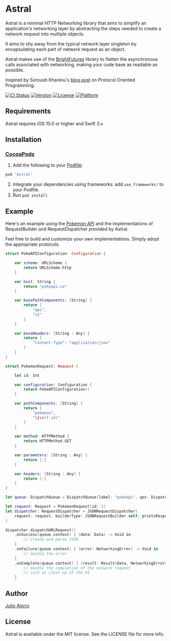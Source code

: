 # Astral
Astral is a minimal HTTP Networking library that aims to simplify an application's networking layer by abstracting
the steps needed to create a network request into multiple objects.

It aims to shy away from the typical network layer singleton by encapsulating each part of network request as an object.

Astral makes use of the [BrightFutures](https://github.com/Thomvis/BrightFutures) library to flatten the asynchronous calls
associated with networking, making your code base as readable as possible.

Inspired by Soroush Khanlou's [blog post](http://khanlou.com/2016/05/protocol-oriented-programming/) on Protocol Oriented 
Programming.

[![CI Status](http://img.shields.io/travis/hooliooo/Astral.svg?style=flat)](https://travis-ci.org/hooliooo/Astral)
[![Version](https://img.shields.io/cocoapods/v/Astral.svg?style=flat)](http://cocoapods.org/pods/Astral)
[![License](https://img.shields.io/cocoapods/l/Astral.svg?style=flat)](http://cocoapods.org/pods/Astral)
[![Platform](https://img.shields.io/cocoapods/p/Astral.svg?style=flat)](http://cocoapods.org/pods/Astral)

## Requirements

Astral requires iOS 10.0 or higher and Swift 3.x

## Installation
### [CocoaPods](http://cocoapods.org/)

1. Add the following to your [Podfile](http://guides.cocoapods.org/using/the-podfile.html):

```ruby
pod 'Astral'
```
2. Integrate your dependencies using frameworks: add `use_frameworks!` to your Podfile. 
3. Run `pod install`.

## Example
Here's an example using the [Pokemon API](http://pokeapi.co) and the implementations of RequestBuilder and RequestDispatcher
provided by Astral.

Feel free to build and customize your own implementations. Simply adopt the appropriate protocols.

```swift
struct PokeAPIConfiguration: Configuration {

    var scheme: URLScheme {
        return URLScheme.http
    }

    var host: String {
        return "pokeapi.co"
    }

    var basePathComponents: [String] {
        return [
            "api",
            "v2"
        ]
    }

    var baseHeaders: [String : Any] {
        return [
            "Content-Type": "application/json"
        ]
    }
}
```

```swift
struct PokemonRequest: Request {

    let id: Int

    var configuration: Configuration {
        return PokeAPIConfiguration()
    }

    var pathComponents: [String] {
        return [    
            "pokemon",
            "\(self.id)"
        ]
    }

    var method: HTTPMethod {
        return HTTPMethod.GET
    }

    var parameters: [String : Any] {
        return [:]
    }

    var headers: [String : Any] {
        return [:]
    }
}
```

```swift
let queue: DispatchQueue = DispatchQueue(label: "pokeapi", qos: DispatchQoS.userInitiated, attributes: [DispatchQueue.Attributes.concurrent])

let request: Request = PokemonRequest(id: 1)
let dispatcher: RequestDispatcher = JSONRequestDispatcher(
    request: request, builderType: JSONRequestBuilder.self, printsResponse: true
)

dispatcher.dispatchURLRequest()
    .onSuccess(queue.context) { (data: Data) -> Void in
        // Create and parse JSON
    }
    .onFailure(queue.context) { (error: NetworkingError) -> Void in
        // Handle the error
    }
    .onComplete(queue.context) { (result: Result<Data, NetworkingError>) -> Void in
        // Handle the completion of the network request
        // such as clean up of the UI
    }
```

## Author

[Julio Alorro](https://twitter.com/Hooliooo)

## License

Astral is available under the MIT license. See the LICENSE file for more info.
